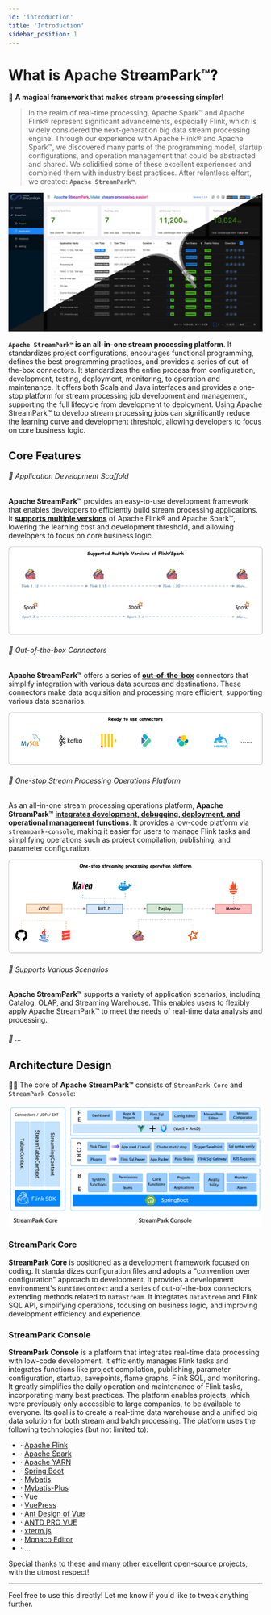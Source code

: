 ```yaml
---
id: 'introduction'  
title: 'Introduction'  
sidebar_position: 1
---  
```

# What is Apache StreamPark™?
🚀 **A magical framework that makes stream processing simpler!**

> In the realm of real-time processing, Apache Spark™ and Apache Flink® represent significant advancements, especially Flink, which is widely considered the next-generation big data stream processing engine. Through our experience with Apache Flink® and Apache Spark™, we discovered many parts of the programming model, startup configurations, and operation management that could be abstracted and shared. We solidified some of these excellent experiences and combined them with industry best practices. After relentless effort, we created: **`Apache StreamPark™`**.

![screenshot](/home/screenshot.png)

**`Apache StreamPark™` is an all-in-one stream processing platform**. It standardizes project configurations, encourages functional programming, defines the best programming practices, and provides a series of out-of-the-box connectors. It standardizes the entire process from configuration, development, testing, deployment, monitoring, to operation and maintenance. It offers both Scala and Java interfaces and provides a one-stop platform for stream processing job development and management, supporting the full lifecycle from development to deployment. Using Apache StreamPark™ to develop stream processing jobs can significantly reduce the learning curve and development threshold, allowing developers to focus on core business logic.

## Core Features

<h6> 🎉 Application Development Scaffold</h6>

**Apache StreamPark™** provides an easy-to-use development framework that enables developers to efficiently build stream processing applications. It <u>**supports multiple versions**</u> of Apache Flink® and Apache Spark™, lowering the learning cost and development threshold, and allowing developers to focus on core business logic.

![mutiple_version](/doc/image/quick-start/mutiple_version.png)

<h6> 🎉 Out-of-the-box Connectors</h6>

**Apache StreamPark™** offers a series of <u>**out-of-the-box**</u> connectors that simplify integration with various data sources and destinations. These connectors make data acquisition and processing more efficient, supporting various data scenarios.

![connectors](/doc/image/quick-start/connectors.png)

<h6> 🎉 One-stop Stream Processing Operations Platform</h6>

As an all-in-one stream processing operations platform, **Apache StreamPark™** <u>**integrates development, debugging, deployment, and operational management functions**</u>. It provides a low-code platform via `streampark-console`, making it easier for users to manage Flink tasks and simplifying operations such as project compilation, publishing, and parameter configuration.

![cicd](/doc/image/quick-start/cicd.png)

<h6> 🎉 Supports Various Scenarios</h6>

**Apache StreamPark™** supports a variety of application scenarios, including Catalog, OLAP, and Streaming Warehouse. This enables users to flexibly apply Apache StreamPark™ to meet the needs of real-time data analysis and processing.

<h6> 🎉 ...</h6>

## Architecture Design
🏳‍🌈 The core of **Apache StreamPark™** consists of `StreamPark Core` and `StreamPark Console`:

![StreamPark Archite](/doc/image_en/streampark_archite.png)

### StreamPark Core

**StreamPark Core** is positioned as a development framework focused on coding. It standardizes configuration files and adopts a "convention over configuration" approach to development. It provides a development environment's `RuntimeContext` and a series of out-of-the-box connectors, extending methods related to `DataStream`. It integrates `DataStream` and Flink SQL API, simplifying operations, focusing on business logic, and improving development efficiency and experience.

### StreamPark Console

**StreamPark Console** is a platform that integrates real-time data processing with low-code development. It efficiently manages Flink tasks and integrates functions like project compilation, publishing, parameter configuration, startup, savepoints, flame graphs, Flink SQL, and monitoring. It greatly simplifies the daily operation and maintenance of Flink tasks, incorporating many best practices. The platform enables projects, which were previously only accessible to large companies, to be available to everyone. Its goal is to create a real-time data warehouse and a unified big data solution for both stream and batch processing. The platform uses the following technologies (but not limited to):

- · [Apache Flink](http://flink.apache.org)
- · [Apache Spark](http://spark.apache.org)
- · [Apache YARN](http://hadoop.apache.org)
- · [Spring Boot](https://spring.io/projects/spring-boot/)
- · [Mybatis](http://www.mybatis.org)
- · [Mybatis-Plus](http://mp.baomidou.com)
- · [Vue](https://cn.vuejs.org/)
- · [VuePress](https://vuepress.vuejs.org/)
- · [Ant Design of Vue](https://antdv.com/)
- · [ANTD PRO VUE](https://pro.antdv)
- · [xterm.js](https://xtermjs.org/)
- · [Monaco Editor](https://microsoft.github.io/monaco-editor/)
- · ...

Special thanks to these and many other excellent open-source projects, with the utmost respect!

---

Feel free to use this directly! Let me know if you'd like to tweak anything further.